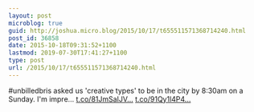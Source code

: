 ```yaml
---
layout: post
microblog: true
guid: http://joshua.micro.blog/2015/10/17/t655511571368714240.html
post_id: 36858
date: 2015-10-18T09:31:52+1100
lastmod: 2019-07-30T17:41:27+1100
type: post
url: /2015/10/17/t655511571368714240.html
---
```

#unbilledbris asked us 'creative types' to be in the city by 8:30am on a Sunday. I'm impre… [t.co/81JmSaIJV...](http://t.co/81JmSaIJVq) [t.co/91Qy1l4P4...](http://t.co/91Qy1l4P4D)
